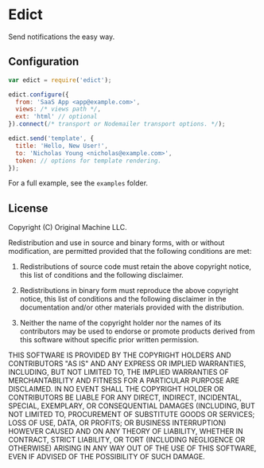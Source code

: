 # Edict

Send notifications the easy way.

## Configuration

```javascript
var edict = require('edict');

edict.configure({
  from: 'SaaS App <app@example.com>',
  views: /* views path */,
  ext: 'html' // optional
}).connect(/* transport or Nodemailer transport options. */);

edict.send('template', {
  title: 'Hello, New User!',
  to: 'Nicholas Young <nicholas@example.com>',
  token: // options for template rendering.
});
```

For a full example, see the ```examples``` folder.

## License

Copyright (C) Original Machine LLC.

Redistribution and use in source and binary forms, with or without modification, are permitted provided that the following conditions are met:

1. Redistributions of source code must retain the above copyright notice, this list of conditions and the following disclaimer.

2. Redistributions in binary form must reproduce the above copyright notice, this list of conditions and the following disclaimer in the documentation and/or other materials provided with the distribution.

3. Neither the name of the copyright holder nor the names of its contributors may be used to endorse or promote products derived from this software without specific prior written permission.

THIS SOFTWARE IS PROVIDED BY THE COPYRIGHT HOLDERS AND CONTRIBUTORS "AS IS" AND ANY EXPRESS OR IMPLIED WARRANTIES, INCLUDING, BUT NOT LIMITED TO, THE IMPLIED WARRANTIES OF MERCHANTABILITY AND FITNESS FOR A PARTICULAR PURPOSE ARE DISCLAIMED. IN NO EVENT SHALL THE COPYRIGHT HOLDER OR CONTRIBUTORS BE LIABLE FOR ANY DIRECT, INDIRECT, INCIDENTAL, SPECIAL, EXEMPLARY, OR CONSEQUENTIAL DAMAGES (INCLUDING, BUT NOT LIMITED TO, PROCUREMENT OF SUBSTITUTE GOODS OR SERVICES; LOSS OF USE, DATA, OR PROFITS; OR BUSINESS INTERRUPTION) HOWEVER CAUSED AND ON ANY THEORY OF LIABILITY, WHETHER IN CONTRACT, STRICT LIABILITY, OR TORT (INCLUDING NEGLIGENCE OR OTHERWISE) ARISING IN ANY WAY OUT OF THE USE OF THIS SOFTWARE, EVEN IF ADVISED OF THE POSSIBILITY OF SUCH DAMAGE.
